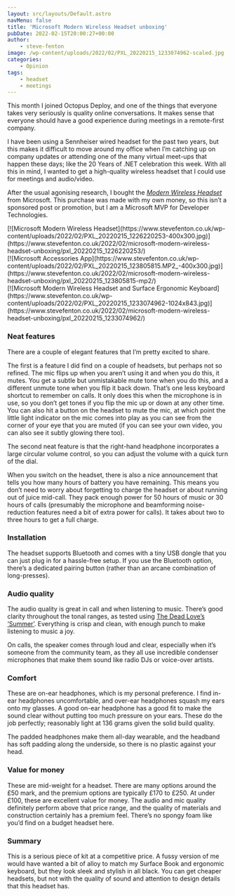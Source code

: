 ```yaml
---
layout: src/layouts/Default.astro
navMenu: false
title: 'Microsoft Modern Wireless Headset unboxing'
pubDate: 2022-02-15T20:00:27+00:00
author:
    - steve-fenton
image: /wp-content/uploads/2022/02/PXL_20220215_1233074962-scaled.jpg
categories:
    - Opinion
tags:
    - headset
    - meetings
---
```


This month I joined Octopus Deploy, and one of the things that everyone takes very seriously is quality online conversations. It makes sense that everyone should have a good experience during meetings in a remote-first company.

I have been using a Sennheiser wired headset for the past two years, but this makes it difficult to move around my office when I’m catching up on company updates or attending one of the many virtual meet-ups that happen these days; like the 20 Years of .NET celebration this week. With all this in mind, I wanted to get a high-quality wireless headset that I could use for meetings and audio/video.

After the usual agonising research, I bought the *[Modern Wireless Headset](https://www.microsoft.com/en-gb/d/microsoft-modern-wireless-headset/8wn49139qkjf)* from Microsoft. This purchase was made with my own money, so this isn’t a sponsored post or promotion, but I am a Microsoft MVP for Developer Technologies.

<div class="simple-grid"><div>[![Microsoft Modern Wireless Headset](https://www.stevefenton.co.uk/wp-content/uploads/2022/02/PXL_20220215_1226220253-400x300.jpg)](https://www.stevefenton.co.uk/2022/02/microsoft-modern-wireless-headset-unboxing/pxl_20220215_1226220253/)</div><div>[![Microsoft Accessories App](https://www.stevefenton.co.uk/wp-content/uploads/2022/02/PXL_20220215_123805815.MP2_-400x300.jpg)](https://www.stevefenton.co.uk/2022/02/microsoft-modern-wireless-headset-unboxing/pxl_20220215_123805815-mp2/)</div></div>[![Microsoft Modern Wireless Headset and Surface Ergonomic Keyboard](https://www.stevefenton.co.uk/wp-content/uploads/2022/02/PXL_20220215_1233074962-1024x843.jpg)](https://www.stevefenton.co.uk/2022/02/microsoft-modern-wireless-headset-unboxing/pxl_20220215_1233074962/)

### Neat features

There are a couple of elegant features that I’m pretty excited to share.

The first is a feature I did find on a couple of headsets, but perhaps not so refined. The mic flips up when you aren’t using it and when you do this, it mutes. You get a subtle but unmistakable mute tone when you do this, and a different unmute tone when you flip it back down. That’s one less keyboard shortcut to remember on calls. It only does this when the microphone is in use, so you don’t get tones if you flip the mic up or down at any other time. You can also hit a button on the headset to mute the mic, at which point the little light indicator on the mic comes into play as you can see from the corner of your eye that you are muted (if you can see your own video, you can also see it subtly glowing there too).

The second neat feature is that the right-hand headphone incorporates a large circular volume control, so you can adjust the volume with a quick turn of the dial.

When you switch on the headset, there is also a nice announcement that tells you how many hours of battery you have remaining. This means you don’t need to worry about forgetting to charge the headset or about running out of juice mid-call. They pack enough power for 50 hours of music or 30 hours of calls (presumably the microphone and beamforming noise-reduction features need a bit of extra power for calls). It takes about two to three hours to get a full charge.

### Installation

The headset supports Bluetooth and comes with a tiny USB dongle that you can just plug in for a hassle-free setup. If you use the Bluetooth option, there’s a dedicated pairing button (rather than an arcane combination of long-presses).

### Audio quality

The audio quality is great in call and when listening to music. There’s good clarity throughout the tonal ranges, as tested using [The Dead Love’s ‘Summer’](https://youtu.be/_c45icLGUfc). Everything is crisp and clean, with enough punch to make listening to music a joy.

On calls, the speaker comes through loud and clear, especially when it’s someone from the community team, as they all use incredible condenser microphones that make them sound like radio DJs or voice-over artists.

### Comfort

These are on-ear headphones, which is my personal preference. I find in-ear headphones uncomfortable, and over-ear headphones squash my ears onto my glasses. A good on-ear headphone has a good fit to make the sound clear without putting too much pressure on your ears. These do the job perfectly; reasonably light at 136 grams given the solid build quality.

The padded headphones make them all-day wearable, and the headband has soft padding along the underside, so there is no plastic against your head.

### Value for money

These are mid-weight for a headset. There are many options around the £50 mark, and the premium options are typically £170 to £250. At under £100, these are excellent value for money. The audio and mic quality definitely perform above that price range, and the quality of materials and construction certainly has a premium feel. There’s no spongy foam like you’d find on a budget headset here.

### Summary

This is a serious piece of kit at a competitive price. A fussy version of me would have wanted a bit of alloy to match my Surface Book and ergonomic keyboard, but they look sleek and stylish in all black. You can get cheaper headsets, but not with the quality of sound and attention to design details that this headset has.
